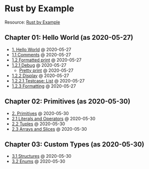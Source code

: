 # Rust by Example

Resource: [Rust by Example][1]

## Chapter 01: Hello World (as 2020-05-27)

* [1. Hello World](chp01/hello.rs) @ 2020-05-27
* [1.1 Comments](chp01/comments.rs) @ 2020-05-27
* [1.2 Formatted print](chp01/formatted_print.rs) @ 2020-05-27
* [1.2.1 Debug](chp01/debug.rs) @ 2020-05-27
  * [Pretty print](chp01/pretty_print.rs) @ 2020-05-27
* [1.2.2 Display](chp01/display.rs) @ 2020-05-27
* [1.2.2.1 Testcase: List](chp01/testcase_list.rs) @ 2020-05-27
* [1.2.3 Formatting](chp01/formatting.rs) @ 2020-05-27

## Chapter 02: Primitives (as 2020-05-30)

* [2. Primitives](chp02/primitives.rs) @ 2020-05-30
* [2.1 Literals and Operators](chp02/literals_operators.rs) @ 2020-05-30
* [2.2 Tuples](chp02/tuples.rs) @ 2020-05-30
* [2.3 Arrays and Slices](chp02/array_slices.rs) @ 2020-05-30

## Chapter 03: Custom Types (as 2020-05-30)

* [3.1 Structures](chp03/structures.rs) @ 2020-05-30
* [3.2 Enums](chp03/enums.rs) @ 2020-05-30

[1]: https://doc.rust-lang.org/stable/rust-by-example/
